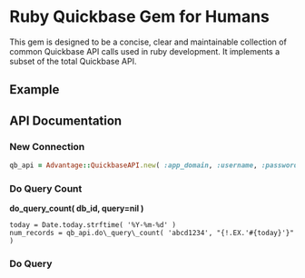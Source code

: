 # Ruby Quickbase Gem for Humans

This gem is designed to be a concise, clear and maintainable collection of common Quickbase API calls used in ruby development. It implements a subset of the total Quickbase API.

## Example

## API Documentation
### New Connection

```ruby
qb_api = Advantage::QuickbaseAPI.new( :app_domain, :username, :password )
````

### Do Query Count
**do\_query\_count( db_id, query=nil )**

    today = Date.today.strftime( '%Y-%m-%d' )
    num_records = qb_api.do\_query\_count( 'abcd1234', "{!.EX.'#{today}'}" )


### Do Query
